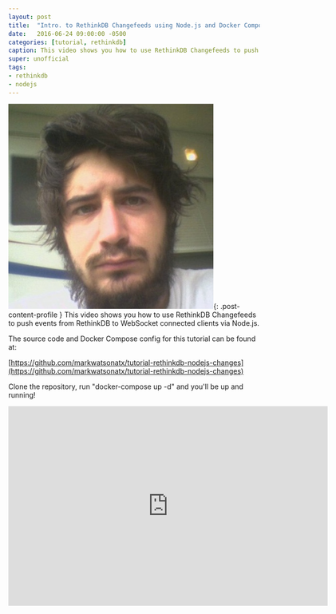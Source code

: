```yaml
---
layout: post
title:  "Intro. to RethinkDB Changefeeds using Node.js and Docker Compose"
date:   2016-06-24 09:00:00 -0500
categories: [tutorial, rethinkdb]
caption: This video shows you how to use RethinkDB Changefeeds to push events from RethinkDB to WebSocket connected clients via Node.js.
super: unofficial
tags:
- rethinkdb
- nodejs
---
```


![Super Unofficial](/img/profile0.jpg){: .post-content-profile } This video shows you how to use RethinkDB Changefeeds to push events from RethinkDB to WebSocket connected clients via Node.js. 

The source code and Docker Compose config for this tutorial can be found at:

[https://github.com/markwatsonatx/tutorial-rethinkdb-nodejs-changes](https://github.com/markwatsonatx/tutorial-rethinkdb-nodejs-changes)

Clone the repository, run "docker-compose up -d" and you'll be up and running!

<iframe width="640" height="400" src="https://www.youtube.com/embed/dabkH3bUXHI" frameborder="0" allowfullscreen></iframe>